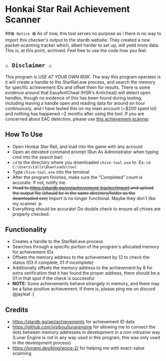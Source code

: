 # Honkai Star Rail Achievement Scanner

##`🟢 Notice 🟢`
As of now, this tool serves no purpose as I there is no way to import this checker's output to the stardb website. They created a new packet-scanning tracker which, albeit harder to set up, will yield more data.
This is, at this point, archived. Feel free to use the code how you feel.

## `⚠️ Disclaimer ⚠️`
This program is *USE AT YOUR OWN RISK.* The way this program operates is it will create a handle to the StarRail.exe process, and search the memory for specific achievement IDs and offset them for results. There is some evidence around that EasyAntiCheat (HSR's Anticheat) will detect open handles, though no evidence of this has been found during testing, including leaving a handle open and reading data for around an hour continuously, and I have tested this on my main account (~$200 spent lol) and nothing has happened ~2 months after using the tool. If you are concerned about EAC detection, please use [this achievement scanner](https://github.com/hashblen/HSRAchievementScanner/releases/tag/v1.2).

## How To Use
- Open Honkai Star Rail, and load into the game with any account
- Open an elevated command prompt (Run As Administrator when typing cmd into the search bar)
- `cd` to the directory where you downloaded `chive-tool.exe` to. Ex: `cd C:\Users\talls\Downloads\tool`
- Type `chive-tool.exe` into the terminal
- After the program finishes, make sure the "Completed" count is accurate. If not, notify me.
- ~~Head to https://stardb.gg/en/achievement-tracker/import and upload the output file (should be in the same directory/folder as the downloaded exe)~~ Import is no longer functional. Maybe they don't like my scanner :p
- Everything should be accurate! Do double check to ensure all chives are properly checked.

## Functionality
- Creates a handle to the StarRail.exe process
- Searches through a specific portion of the program's allocated memory for achievement IDs
- Offsets the memory address to the achievement by 12 to check the status (03 if complete, 01 if incomplete)
- Additionally offsets the memory address to the achievement by 8 for extra verification that it has found the proper address, there should be a 01 in that spot if the check is successful
- **NOTE:** Some achievements behave strangely in memory, and there may be a false positive achievement. If there is, please ping me on discord @jayleaf :)

## Credits
- https://stardb.gg/api/achievements for achievement ID data
- https://github.com/visibou/lunarengine for allowing me to connect the dots between memory addresses in development in a non-intrusive way (Lunar Engine is not in any way used in this program, this was only used in the development process)
- https://lonami.dev/blog/woce-2/ for helping me with exact-value scanning
